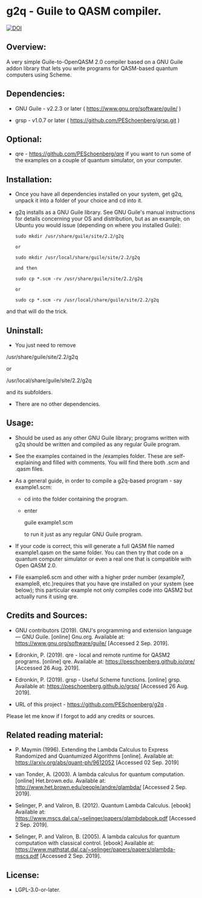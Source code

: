 # g2q - Guile to QASM compiler.

[![DOI](https://zenodo.org/badge/159570670.svg)](https://zenodo.org/badge/latestdoi/159570670)


## Overview:

A very simple Guile-to-OpenQASM 2.0 compiler based on a GNU Guile addon library
that lets you write programs for QASM-based quantum computers using Scheme.


## Dependencies:

* GNU Guile - v2.2.3 or later ( https://www.gnu.org/software/guile/ )

* grsp - v1.0.7 or later ( https://github.com/PESchoenberg/grsp.git )


## Optional:

* qre - https://github.com/PESchoenberg/qre if you want to run some of the
examples on a couple of quantum simulator, on your computer.


## Installation:

* Once you have all dependencies installed on your system, get g2q, unpack 
it into a folder of your choice and cd into it.

* g2q installs as a GNU Guile library. See GNU Guile's manual instructions for
details concerning your OS and distribution, but as an example, on Ubuntu you
would issue (depending on where you installed Guile):

      sudo mkdir /usr/share/guile/site/2.2/g2q

      or

      sudo mkdir /usr/local/share/guile/site/2.2/g2q

      and then 

      sudo cp *.scm -rv /usr/share/guile/site/2.2/g2q

      or

      sudo cp *.scm -rv /usr/local/share/guile/site/2.2/g2q

and that will do the trick.


## Uninstall:

* You just need to remove

/usr/share/guile/site/2.2/g2q

or

/usr/local/share/guile/site/2.2/g2q

and its subfolders.

* There are no other dependencies.


## Usage:

* Should be used as any other GNU Guile library; programs written with g2q
should be written and compiled as any regular Guile program.

* See the examples contained in the /examples folder. These are self-explaining
and filled with comments. You will find there both .scm and .qasm files.

* As a general guide, in order to compile a g2q-based program - say example1.scm:

  * cd into the folder containing the program.

  * enter

    guile example1.scm

    to run it just as any regular GNU Guile program.

* If your code is correct, this will generate a full QASM file named
example1.qasm on the same folder. You can then try that code on a quantum
computer simulator or even a real one that is compatible with Open QASM 2.0.

* File example6.scm and other with a higher prder number (example7, example8,
etc.)requires that you have qre installed on your system (see below); this
particular example not only compiles code into QASM2 but actually runs it
using qre.


## Credits and Sources:

* GNU contributors (2019). GNU's programming and extension language — GNU
Guile. [online] Gnu.org. Available at: https://www.gnu.org/software/guile/
[Accessed 2 Sep. 2019].

* Edronkin, P. (2019). qre - local and remote runtime for QASM2 programs.
[online] qre. Available at: https://peschoenberg.github.io/qre/
[Accessed 26 Aug. 2019].

* Edronkin, P. (2019). grsp - Useful Scheme functions. [online] grsp.
Available at: https://peschoenberg.github.io/grsp/ [Accessed 26 Aug. 2019].

* URL of this project - https://github.com/PESchoenberg/g2q .

Please let me know if I forgot to add any credits or sources.


## Related reading material:

* P. Maymin (1996). Extending the Lambda Calculus to Express Randomized and
Quantumized Algorithms [online]. Available at:
https://arxiv.org/abs/quant-ph/9612052 [Accessed 02 Sep. 2019]

* van Tonder, A. (2003). A lambda calculus for quantum computation. [online]
Het.brown.edu. Available at:
http://www.het.brown.edu/people/andre/qlambda/ [Accessed 2 Sep. 2019].

* Selinger, P. and Valiron, B. (2012). Quantum Lambda Calculus. [ebook]
Available at: https://www.mscs.dal.ca/~selinger/papers/qlambdabook.pdf
[Accessed 2 Sep. 2019].

* Selinger, P. and Valiron, B. (2005). A lambda calculus for quantum
computation with classical control. [ebook] Available at:
https://www.mathstat.dal.ca/~selinger/papers/papers/qlambda-mscs.pdf
[Accessed 2 Sep. 2019].


## License:

* LGPL-3.0-or-later.


